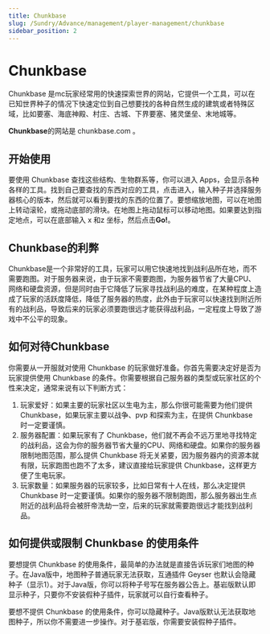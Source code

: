 ```yaml
---
title: Chunkbase
slug: /Sundry/Advance/management/player-management/chunkbase
sidebar_position: 2
---
```


# Chunkbase

Chunkbase 是mc玩家经常用的快速探索世界的网站，它提供一个工具，可以在已知世界种子的情况下快速定位到自己想要找的各种自然生成的建筑或者特殊区域，比如要塞、海底神殿、村庄、古城、下界要塞、猪灵堡垒、末地城等。

**Chunkbase**的网站是 chunkbase.com 。

## 开始使用

要使用 Chunkbase 查找这些结构、生物群系等，你可以进入 Apps，会显示各种各样的工具。找到自己要查找的东西对应的工具，点击进入，输入种子并选择服务器核心的版本，然后就可以看到要找的东西的位置了。要想缩放地图，可以在地图上转动滚轮，或拖动底部的滑块。在地图上拖动鼠标可以移动地图。如果要达到指定地点，可以在底部输入 x 和z  坐标，然后点击**Go!**。

## Chunkbase的利弊

Chunkbase是一个非常好的工具，玩家可以用它快速地找到战利品所在地，而不需要跑图。对于服务器来说，由于玩家不需要跑图，为服务器节省了大量CPU、网络和硬盘资源，但是同时由于它降低了玩家寻找战利品的难度，在某种程度上造成了玩家的活跃度降低，降低了服务器的热度，此外由于玩家可以快速找到附近所有的战利品，导致后来的玩家必须要跑很远才能获得战利品，一定程度上导致了游戏中不公平的现象。

## 如何对待Chunkbase

你需要从一开服就对使用 Chunkbase 的玩家做好准备。你首先需要决定好是否为玩家提供使用 Chunkbase 的条件。你需要根据自己服务器的类型或玩家社区的个性来决定，通常来说有以下判断方式：
1. 玩家爱好：如果主要的玩家社区以生电为主，那么你很可能需要为他们提供 Chunkbase，如果玩家主要以战争、pvp 和探索为主，在提供 Chunkbase 时一定要谨慎。
2. 服务器配置：如果玩家有了 Chunkbase，他们就不再会不远万里地寻找特定的战利品，这会为你的服务器节省大量的CPU、网络和硬盘。如果你的服务器限制地图范围，那么提供 Chunkbase 将无关紧要，因为服务器内的资源本就有限，玩家跑图也跑不了太多，建议直接给玩家提供 Chunkbase，这样更方便了生电玩家。
3. 玩家数量：如果服务器的玩家较多，比如日常有十人在线，那么决定提供 Chunkbase 时一定要谨慎。如果你的服务器不限制跑图，那么服务器出生点附近的战利品将会被肝帝洗劫一空，后来的玩家就需要跑很远才能找到战利品。

## 如何提供或限制 Chunkbase 的使用条件

要想提供 Chunkbase 的使用条件，最简单的办法就是直接告诉玩家们地图的种子。在Java版中，地图种子普通玩家无法获取，互通插件 Geyser 也默认会隐藏种子（显示1）。对于Java版，你可以将种子号写在服务器公告上。基岩版默认即显示种子，只要你不安装假种子插件，玩家就可以自行查看种子。

要想不提供 Chunkbase 的使用条件，你可以隐藏种子。Java版默认无法获取地图种子，所以你不需要进一步操作。对于基岩版，你需要安装假种子插件。